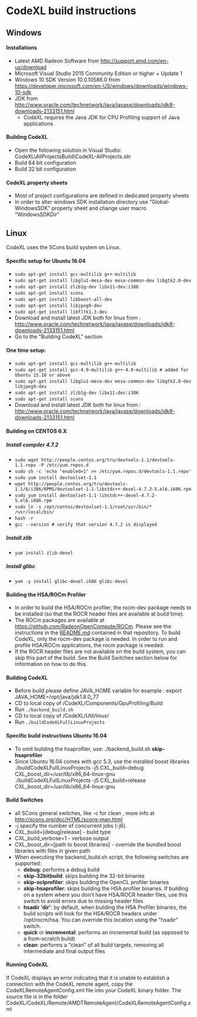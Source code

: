 CodeXL build instructions
===========================

## Windows

#### Installations
* Latest AMD Radeon Software from http://support.amd.com/en-us/download
* Microsoft Visual Studio 2015 Community Edition or higher + Update 1
* Windows 10 SDK Version 10.0.10586.0 from https://developer.microsoft.com/en-US/windows/downloads/windows-10-sdk
* JDK from http://www.oracle.com/technetwork/java/javase/downloads/jdk8-downloads-2133151.html
  * CodeXL requires the Java JDK for CPU Profiling support of Java applications


#### Building CodeXL
* Open the following solution in Visual Studio: CodeXL\AllProjectsBuild\CodeXL-AllProjects.sln
* Build 64 bit configuration
* Build 32 bit configuration

#### CodeXL property sheets
* Most of project configurations are defined in dedicated property sheets
* In order to alter windows SDK installation directory use "Global-WindowsSDK" property sheet and change user macro "WindowsSDKDir"

## Linux

CodeXL uses the SCons build system on Linux.

#### Specific setup for Ubuntu 16.04
* `sudo apt-get install gcc-multilib g++-multilib`
* `sudo apt-get install libglu1-mesa-dev mesa-common-dev libgtk2.0-dev`
* `sudo apt-get install zlib1g-dev libx11-dev:i386`
* `sudo apt-get install scons`
* `sudo apt-get install libboost-all-dev`
* `sudo apt-get install libjpeg9-dev`
* `sudo apt-get install libfltk1.3-dev`
* Download and install latest JDK both for linux from : http://www.oracle.com/technetwork/java/javase/downloads/jdk8-downloads-2133151.html
* Go to the "Building CodeXL" section

#### One time setup:
* `sudo apt-get install gcc-multilib g++-multilib`
* `sudo apt-get install gcc-4.9-multilib g++-4.9-multilib # added for Ubuntu 15.10 or above`
* `sudo apt-get install libglu1-mesa-dev mesa-common-dev libgtk2.0-dev libjpeg9-dev`
* `sudo apt-get install zlib1g-dev libx11-dev:i386`
* `sudo apt-get install scons`
* Download and install latest JDK both for linux from : http://www.oracle.com/technetwork/java/javase/downloads/jdk8-downloads-2133151.html

#### Building on CENTOS 6.X

##### Install compiler 4.7.2

* `sudo wget http://people.centos.org/tru/devtools-1.1/devtools-1.1.repo -P /etc/yum.repos.d`
* `sudo sh -c 'echo "enabled=1" >> /etc/yum.repos.d/devtools-1.1.repo'`
* `sudo yum install devtoolset-1.1`
* `wget http://people.centos.org/tru/devtools-1.1/6/i386/RPMS/devtoolset-1.1-libstdc++-devel-4.7.2-5.el6.i686.rpm`
* `sudo yum install devtoolset-1.1-libstdc++-devel-4.7.2-5.el6.i686.rpm`
* `sudo ln -s /opt/centos/devtoolset-1.1/root/usr/bin/* /usr/local/bin/`
* `hash -r`
* `gcc --version # verify that version 4.7.2 is displayed`

##### Install zlib

* `yum install zlib-devel`

##### Install glibc

* `yum -y install glibc-devel.i686 glibc-devel`

#### Building the HSA/ROCm Profiler
* In order to build the HSA/ROCm profiler, the rocm-dev package needs to be installed (so that the ROCR header files are available at build time).
* The ROCm packages are available at https://github.com/RadeonOpenCompute/ROCm.  Please see the instructions in the [README.md](https://github.com/GPUOpen-Tools/CodeXL/releases) contained in that repository. To build CodeXL, only the rocm-dev package is needed.  In order to run and profile HSA/ROCm applications, the rocm package is needed.
* If the ROCR header files are not available on the build system, you can skip this part of the build.  See the Build Switches section below for information on how to do this.

#### Building CodeXL
* Before build please define JAVA\_HOME variable for example : export JAVA\_HOME=/opt/java/jdk1.8.0\_77
* CD to local copy of /CodeXL/Components/GpuProfiling/Build
* Run `./backend_build.sh`
* CD to local copy of /CodeXL/Util/linux/
* Run `./buildCodeXLFullLinuxProjects`

#### Specific build instructions Ubuntu 16.04
* To omit building the hsaprofiler, use:
./backend_build.sh __skip-hsaprofiler__
* Since Ubuntu 16.04 comes with gcc 5.3, use the installed boost libraries
./buildCodeXLFullLinuxProjects -j5 CXL_build=debug CXL_boost_dir=/usr/lib/x86_64-linux-gnu
./buildCodeXLFullLinuxProjects -j5 CXL_build=release CXL_boost_dir=/usr/lib/x86_64-linux-gnu

#### Build Switches
* all SCons general switches, like -c for clean , more info at http://scons.org/doc/HTML/scons-man.html
* -j specify the number of concurrent jobs (-j6).
* CXL\_build=[debug|release] - build type
* CXL\_build\_verbose=1 - verbose output
* CXL\_boost\_dir=[path to boost libraries] - override the bundled boost libraries with files in given path
* When executing the backend\_build.sh script, the following switches are supported:
    * __debug__: performs a debug build
    * __skip-32bitbuild__: skips building the 32-bit binaries
    * __skip-oclprofiler__: skips building the OpenCL profiler binaries
    * __skip-hsaprofiler__: skips building the HSA profiler binaries. If building on a system where you don't have HSA/ROCR header files, use this switch to avoid errors due to missing header files
    * __hsadir 'dir'__: by default, when building the HSA Profiler binaries, the build scripts will look for the HSA/ROCR headers under /opt/rocm/hsa.  You can override this location using the "hsadir" switch.
    * __quick__ or __incremental__: performs an incremental build (as opposed to a from-scratch build)
    * __clean__: performs a "clean" of all build targets, removing all intermediate and final output files

#### Running CodeXL
If CodeXL displays an error indicating that it is unable to establish a connection with the CodeXL remote agent, copy the CodeXLRemoteAgentConfig.xml file into your CodeXL binary folder. The source file is in the folder CodeXL/CodeXL/Remote/AMDTRemoteAgent/CodeXLRemoteAgentConfig.xml
